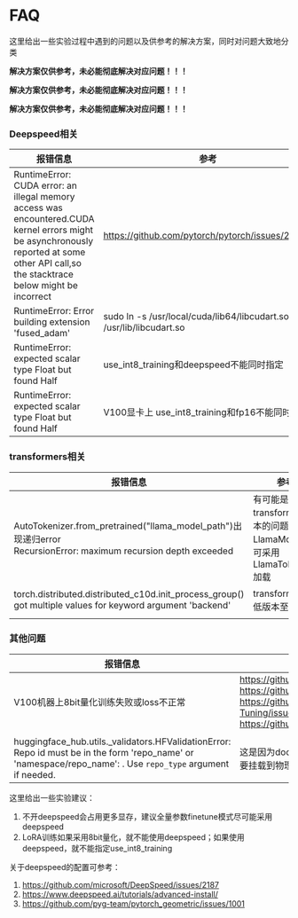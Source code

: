 # FAQ

这里给出一些实验过程中遇到的问题以及供参考的解决方案，同时对问题大致地分类

**解决方案仅供参考，未必能彻底解决对应问题！！！**

**解决方案仅供参考，未必能彻底解决对应问题！！！**

**解决方案仅供参考，未必能彻底解决对应问题！！！**

### Deepspeed相关

| 报错信息                                                     | 参考                                                         |
| ------------------------------------------------------------ | ------------------------------------------------------------ |
| RuntimeError: CUDA error: an illegal memory access was encountered.CUDA kernel errors might be asynchronously reported at some other API call,so the stacktrace below might be incorrect | https://github.com/pytorch/pytorch/issues/21819              |
| RuntimeError: Error building extension 'fused_adam'          | sudo ln -s /usr/local/cuda/lib64/libcudart.so /usr/lib/libcudart.so |
| RuntimeError: expected scalar type Float but found Half      | use_int8_training和deepspeed不能同时指定                     |
| RuntimeError: expected scalar type Float but found Half      | V100显卡上 use_int8_training和fp16不能同时指定               |

### transformers相关

| 报错信息                                                     | 参考                                                         |
| ------------------------------------------------------------ | ------------------------------------------------------------ |
| AutoTokenizer.from_pretrained("llama_model_path")出现递归error<br />RecursionError: maximum recursion depth exceeded | 有可能是transformers版本的问题，对于LlamaModel，可采用LlamaTokenizer加载 |
| torch.distributed.distributed_c10d.init_process_group() got multiple values for keyword argument 'backend' | transformers降低版本至4.28.1                                 |
|                                                              |                                                              |

### 其他问题

| 报错信息                                                     | 参考                                                         |
| ------------------------------------------------------------ | ------------------------------------------------------------ |
| V100机器上8bit量化训练失败或loss不正常                       | https://github.com/Facico/Chinese-Vicuna/issues/39<br />https://github.com/TimDettmers/bitsandbytes/issues/100<br />https://github.com/mymusise/ChatGLM-Tuning/issues/19<br />https://github.com/tloen/alpaca-lora/issues/170 |
|                                                              |                                                              |
| huggingface_hub.utils._validators.HFValidationError: Repo id must be in the form 'repo_name' or 'namespace/repo_name': . Use `repo_type` argument if needed. | 这是因为docker容器内访问不到model_name_or_path，需要挂载到物理机对应的目录。 |



这里给出一些实验建议：

1. 不开deepspeed会占用更多显存，建议全量参数finetune模式尽可能采用deepspeed
2. LoRA训练如果采用8bit量化，就不能使用deepspeed；如果使用deepspeed，就不能指定use_int8_training

关于deepspeed的配置可参考：

1. https://github.com/microsoft/DeepSpeed/issues/2187
2. https://www.deepspeed.ai/tutorials/advanced-install/
3. https://github.com/pyg-team/pytorch_geometric/issues/1001

